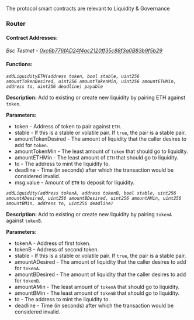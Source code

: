 The protocol smart contracts are relevant to Liquidity & Governance

### Router 

#### Contract Addresses:

*Bsc Testnet - [0xc6b776fAD24f4ac2120ff35c88f3a0B83b9f5b29](https://testnet.bscscan.com/address/0xc6b776fAD24f4ac2120ff35c88f3a0B83b9f5b29)*


#### Functions:

*`addLiquidityETH(address token, bool stable, uint256 amountTokenDesired, uint256 amountTokenMin, uint256 amountETHMin, address to, uint256 deadline) payable`*

  **Description:** Add to existing or create new liquidity by pairing ETH against `token`.

  **Parameters:**

  - token - Address of token to pair against `ETH`.
  - stable - If this is a stable or volatile pair. If `true`, the pair is a stable pair.
  - amountTokenDesired - The amount of liquidity that the caller desires to add for `token`.
  - amountTokenMin - The least amount of `token` that should go to liquidity.
  - amountETHMin - The least amount of `ETH` that should go to liquidity.
  - to - The address to mint the liquidity to.
  - deadline - Time (in seconds) after which the transaction would be considered invalid.
  - msg.value - Amount of `ETH` to deposit for liquidity.


*`addLiquidity(address tokenA, address tokenB, bool stable, uint256 amountADesired, uint256 amountBDesired, uint256 amountAMin, uint256 amountBMin, address to, uint256 deadline)`*

  **Description:** Add to existing or create new liquidity by pairing `tokenA` against `tokenB`.

  **Parameters:**

  - tokenA - Address of first token.
  - tokenB - Address of second token.
  - stable - If this is a stable or volatile pair. If `true`, the pair is a stable pair.
  - amountADesired - The amount of liquidity that the caller desires to add for `tokenA`.
  - amountBDesired - The amount of liquidity that the caller desires to add for `tokenB`.
  - amountAMin - The least amount of `tokenA` that should go to liquidity.
  - amountBMin - The least amount of `tokenB` that should go to liquidity.
  - to - The address to mint the liquidity to.
  - deadline - Time (in seconds) after which the transaction would be considered invalid.